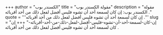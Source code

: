 +++
author = "الكسندر بوب"
title = "مقولة الكسندر بوب"
description = "مقولة الكسندر بوب: إن كان لسمعة أحد أن تشوه فليس أفضل لفعل ذلك من أحد أقربائه ."
quote = '''إن كان لسمعة أحد أن تشوه فليس أفضل لفعل ذلك من أحد أقربائه .''' 
slug = "إن-كان-لسمعة-أحد-أن-تشوه-فليس-أفضل-لفعل-ذلك-من-أحد-أقربائه-"
+++
إن كان لسمعة أحد أن تشوه فليس أفضل لفعل ذلك من أحد أقربائه .
